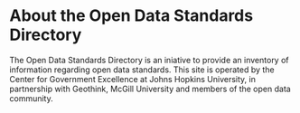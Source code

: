 # About the Open Data Standards Directory

The Open Data Standards Directory is an iniative to provide an inventory of information regarding open data standards. This site is operated by the Center for Government Excellence at Johns Hopkins University, in partnership with Geothink, McGill University and members of the open data community.

